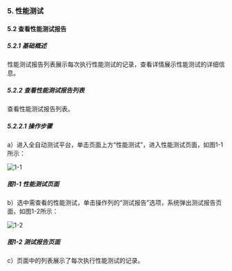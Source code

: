 ### 5. 性能测试

#### 5.2 查看性能测试报告

##### 5.2.1 基础概述

性能测试报告列表展示每次执行性能测试的记录，查看详情展示性能测试的详细信息。

##### 5.2.2 查看性能测试报告列表

查看性能测试报告列表。

##### 5.2.2.1 操作步骤

a）进入全自动测试平台，单击页面上方“性能测试”，进入性能测试页面，如图1-1所示：

![1-1](https://www.feisuanyz.com/fstest/xncs/8.png)

##### 图1-1 性能测试页面

b）选中需查看的性能测试，单击操作列的“测试报告”选项，系统弹出测试报告页面，如图1-2所示：

![1-2](https://www.feisuanyz.com/fstest/xncs/9.png)

##### 图1-2 测试报告页面

c）页面中的列表展示了每次执行性能测试的记录。
